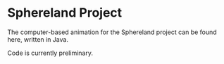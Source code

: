 # Sphereland Project
The computer-based animation for the Sphereland project can be found here, written in Java.

Code is currently preliminary.
